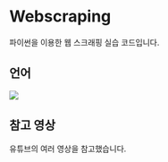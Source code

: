 # Webscraping

파이썬을 이용한 웹 스크래핑 실습 코드입니다.


## 언어
<img src="https://img.shields.io/badge/Python-3776AB?style=for-the-badge&logo=Python&logoColor=white"/>

## 참고 영상
유튜브의 여러 영상을 참고했습니다.
